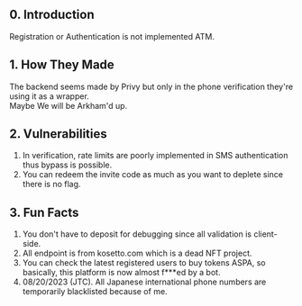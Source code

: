 ## 0. Introduction

Registration or Authentication is not implemented ATM.

## 1. How They Made

The backend seems made by Privy but only in the phone verification they're using it as a wrapper.  
Maybe We will be Arkham'd up.

## 2. Vulnerabilities

1. In verification, rate limits are poorly implemented in SMS authentication thus bypass is possible.
2. You can redeem the invite code as much as you want to deplete since there is no flag.

## 3. Fun Facts

1. You don't have to deposit for debugging since all validation is client-side.
2. All endpoint is from kosetto.com which is a dead NFT project.
3. You can check the latest registered users to buy tokens ASPA, so basically, this platform is now almost f\*\*\*ed by a bot.
4. 08/20/2023 (JTC). All Japanese international phone numbers are temporarily blacklisted because of me.